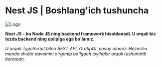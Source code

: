 # Nest JS | Boshlang'ich tushuncha
![Logo](https://nestjs.com/img/nest-og.png)

**Nest JS - bu Node JS ning backend framework hisoblanadi. U orqali biz tezda backend ning qolipiga ega bo'lamiz.**

*U orqali TypeScript bilan REST API, GrahpQL yasay olamiz. Hozircha menda shular davomini o'rganib bo'lgach loyihalar orqali tushuntirib beraman.*
